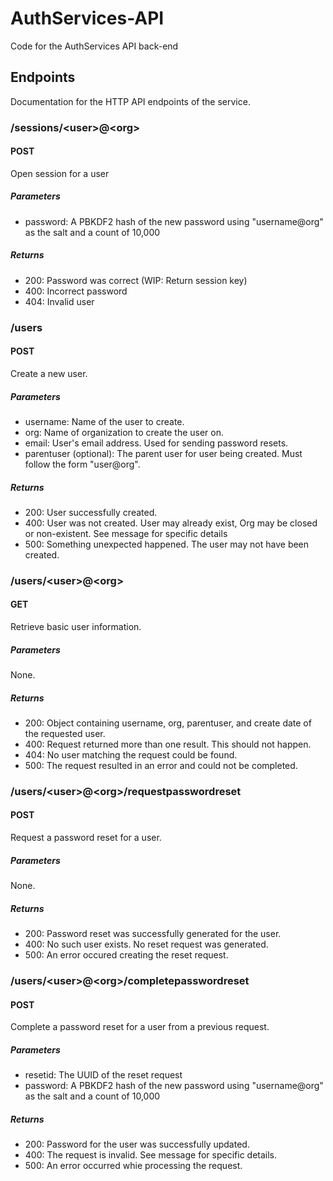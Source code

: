 # AuthServices-API
Code for the AuthServices API back-end

## Endpoints
Documentation for the HTTP API endpoints of the service.

### /sessions/\<user\>@\<org\>
#### POST
Open session for a user

##### Parameters
 - password: A PBKDF2 hash of the new password using "username@org" as the salt and a count of 10,000

##### Returns
 - 200: Password was correct (WIP: Return session key)
 - 400: Incorrect password
 - 404: Invalid user

### /users
#### POST
Create a new user.

##### Parameters
 - username: Name of the user to create.
 - org: Name of organization to create the user on.
 - email: User's email address. Used for sending password resets.
 - parentuser (optional): The parent user for user being created. Must follow the form "user@org".

##### Returns
 - 200: User successfully created.
 - 400: User was not created. User may already exist, Org may be closed or non-existent. See message for specific details
 - 500: Something unexpected happened. The user may not have been created.

### /users/\<user\>@\<org\>
#### GET
Retrieve basic user information.

##### Parameters
None.

##### Returns
 - 200: Object containing username, org, parentuser, and create date of the requested user.
 - 400: Request returned more than one result. This should not happen.
 - 404: No user matching the request could be found.
 - 500: The request resulted in an error and could not be completed.

### /users/\<user\>@\<org\>/requestpasswordreset
#### POST
Request a password reset for a user.

##### Parameters
None.

##### Returns
 - 200: Password reset was successfully generated for the user.
 - 400: No such user exists. No reset request was generated.
 - 500: An error occured creating the reset request.

### /users/\<user\>@\<org\>/completepasswordreset
#### POST
Complete a password reset for a user from a previous request.

##### Parameters
 - resetid: The UUID of the reset request
 - password: A PBKDF2 hash of the new password using "username@org" as the salt and a count of 10,000

##### Returns
 - 200: Password for the user was successfully updated.
 - 400: The request is invalid. See message for specific details.
 - 500: An error occurred whie processing the request.

